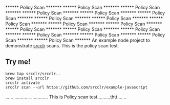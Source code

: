 ****** Policy Scan ******* ****** Policy Scan ******* ****** Policy Scan ******* ****** Policy Scan ******* ****** Policy Scan ******* ****** Policy Scan ******* ****** Policy Scan ******* ****** Policy Scan ******* ****** Policy Scan ******* ****** Policy Scan ******* ****** Policy Scan ******* ****** Policy Scan ******* ****** Policy Scan ******* ****** Policy Scan ******* ****** Policy Scan ******* ****** Policy Scan ******* ****** Policy Scan ******* ****** Policy Scan ******* An example node project to demonstrate [srcclr](https://www.srcclr.com) scans.
This is the policy scan test.
## Try me!

```
brew tap srcclr/srcclr..
brew install srcclr
srcclr activate
srcclr scan --url https://github.com/srcclr/example-javascript
```
......
............
.............
This is Policy scan test..........thtt....
..
